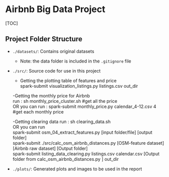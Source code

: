 # Airbnb Big Data Project

[TOC]

## Project Folder Structure

- `./datasets/`: Contains original datasets
  - Note: the data folder is included in the `.gitignore` file
- `./src/`: Source code for use in this project
  - Getting the plotting table of features and price\
  spark-submit visualization_listings.py listings.csv out_dir
  
  -Getting the monthly price for Airbnb\
  run : sh  monthly_price_cluster.sh  #get all the price\
  OR you can run : spark-submit monthly_price.py calendar_4-12.csv 4 #get each monthly price
  
  -Getting clearing data 
  run : sh clearing_data.sh  \
  OR you can run \
  spark-submit osm_04_extract_features.py [input folder/file] [output folder]\
  spark-submit ./src/calc_osm_airbnb_distances.py [OSM-feature dataset] [Airbnb raw dataset] [Output folder]\
  spark-submit listing_data_clearing.py listings.csv calendar.csv [Output folder from calc_osm_airbnb_distances.py ] out_dir
  
- `./plots/`: Generated plots and images to be used in the report



